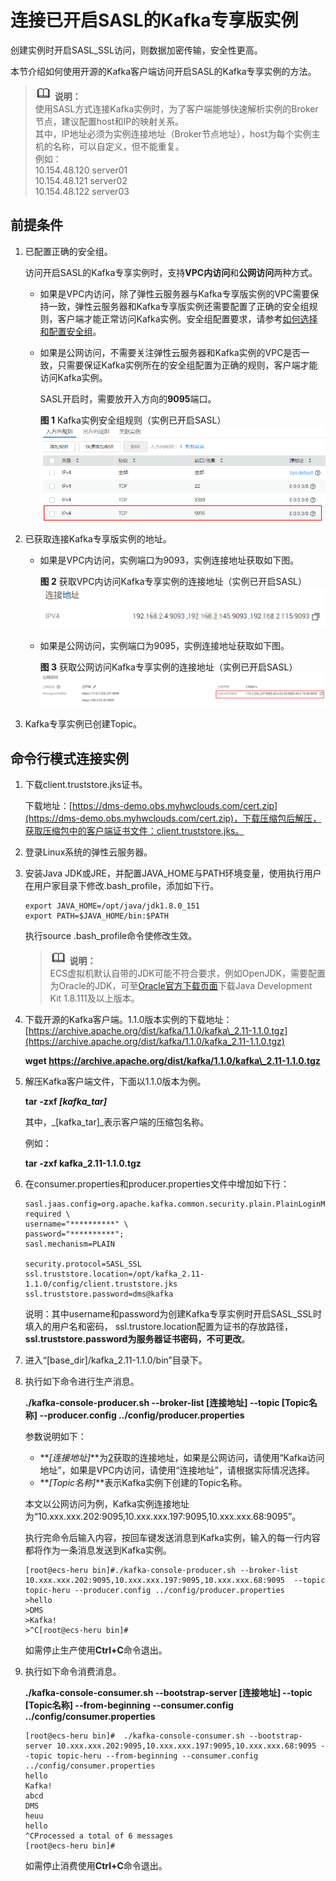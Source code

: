 # 连接已开启SASL的Kafka专享版实例<a name="ZH-CN_TOPIC_0171821732"></a>

创建实例时开启SASL\_SSL访问，则数据加密传输，安全性更高。

本节介绍如何使用开源的Kafka客户端访问开启SASL的Kafka专享实例的方法。

>![](public_sys-resources/icon-note.gif) **说明：**   
>使用SASL方式连接Kafka实例时，为了客户端能够快速解析实例的Broker节点，建议配置host和IP的映射关系。  
>其中，IP地址必须为实例连接地址（Broker节点地址），host为每个实例主机的名称，可以自定义，但不能重复。  
>例如：  
>10.154.48.120 server01  
>10.154.48.121 server02  
>10.154.48.122 server03  

## 前提条件<a name="zh-cn_topic_0143117217_section17830048113810"></a>

1.  已配置正确的安全组。

    访问开启SASL的Kafka专享实例时，支持**VPC内访问**和**公网访问**两种方式。

    -   如果是VPC内访问，除了弹性云服务器与Kafka专享版实例的VPC需要保持一致，弹性云服务器和Kafka专享版实例还需要配置了正确的安全组规则，客户端才能正常访问Kafka实例。安全组配置要求，请参考[如何选择和配置安全组](https://support.huaweicloud.com/kafka_faq/kafka-faq-180604024.html)。
    -   如果是公网访问，不需要关注弹性云服务器和Kafka实例的VPC是否一致，只需要保证Kafka实例所在的安全组配置为正确的规则，客户端才能访问Kafka实例。

        SASL开启时，需要放开入方向的**9095**端口。

        **图 1**  Kafka实例安全组规则（实例已开启SASL）<a name="zh-cn_topic_0143117217_fig172421742194720"></a>  
        ![](figures/Kafka实例安全组规则（实例已开启SASL）.png "Kafka实例安全组规则（实例已开启SASL）")

2.  <a name="zh-cn_topic_0143117217_li1422895833615"></a>已获取连接Kafka专享版实例的地址。
    -   如果是VPC内访问，实例端口为9093，实例连接地址获取如下图。

        **图 2**  获取VPC内访问Kafka专享实例的连接地址（实例已开启SASL）<a name="zh-cn_topic_0143117217_fig14172952131510"></a>  
        ![](figures/获取VPC内访问Kafka专享实例的连接地址（实例已开启SASL）.png "获取VPC内访问Kafka专享实例的连接地址（实例已开启SASL）")

    -   如果是公网访问，实例端口为9095，实例连接地址获取如下图。

        **图 3**  获取公网访问Kafka专享实例的连接地址（实例已开启SASL）<a name="zh-cn_topic_0143117217_zh-cn_topic_0169795201_fig1723713417247"></a>  
        ![](figures/获取公网访问Kafka专享实例的连接地址（实例已开启SASL）.png "获取公网访问Kafka专享实例的连接地址（实例已开启SASL）")

3.  Kafka专享实例已创建Topic。

## 命令行模式连接实例<a name="zh-cn_topic_0143117217_section189213202426"></a>

1.  下载client.truststore.jks证书。

    下载地址：[https://dms-demo.obs.myhwclouds.com/cert.zip](https://dms-demo.obs.myhwclouds.com/cert.zip)，下载压缩包后解压，获取压缩包中的客户端证书文件：client.truststore.jks。

2.  登录Linux系统的弹性云服务器。
3.  安装Java JDK或JRE，并配置JAVA\_HOME与PATH环境变量，使用执行用户在用户家目录下修改.bash\_profile，添加如下行。

    ```
    export JAVA_HOME=/opt/java/jdk1.8.0_151 
    export PATH=$JAVA_HOME/bin:$PATH
    ```

    执行source .bash\_profile命令使修改生效。

    >![](public_sys-resources/icon-note.gif) **说明：**   
    >ECS虚拟机默认自带的JDK可能不符合要求，例如OpenJDK，需要配置为Oracle的JDK，可至[Oracle官方下载页面](http://www.oracle.com/technetwork/java/javase/downloads/index.html)下载Java Development Kit 1.8.111及以上版本。  

4.  下载开源的Kafka客户端。1.1.0版本实例的下载地址：[https://archive.apache.org/dist/kafka/1.1.0/kafka\_2.11-1.1.0.tgz](https://archive.apache.org/dist/kafka/1.1.0/kafka_2.11-1.1.0.tgz)

    **wget https://archive.apache.org/dist/kafka/1.1.0/kafka\_2.11-1.1.0.tgz**

5.  解压Kafka客户端文件，下面以1.1.0版本为例。

    **tar -zxf  _\[kafka\_tar\]_**

    其中，_\[kafka\_tar\]_表示客户端的压缩包名称。

    例如：

    **tar -zxf kafka\_2.11-1.1.0.tgz**

6.  在consumer.properties和producer.properties文件中增加如下行：

    ```
    sasl.jaas.config=org.apache.kafka.common.security.plain.PlainLoginModule required \
    username="**********" \
    password="**********";        
    sasl.mechanism=PLAIN
    
    security.protocol=SASL_SSL
    ssl.truststore.location=/opt/kafka_2.11-1.1.0/config/client.truststore.jks
    ssl.truststore.password=dms@kafka
    ```

    说明：其中username和password为创建Kafka专享实例时开启SASL\_SSL时填入的用户名和密码， ssl.trustore.location配置为证书的存放路径，**ssl.truststore.password为服务器证书密码，不可更改**。

7.  进入“\[base\_dir\]/kafka\_2.11-1.1.0/bin”目录下。
8.  执行如下命令进行生产消息。

    **./kafka-console-producer.sh --broker-list \[连接地址\] --topic \[Topic名称\] --producer.config ../config/producer.properties**

    参数说明如下：

    -   **_\[连接地址\]_**为[2](#zh-cn_topic_0143117217_li1422895833615)获取的连接地址，如果是公网访问，请使用“Kafka访问地址”，如果是VPC内访问，请使用“连接地址”，请根据实际情况选择。
    -   **_\[Topic名称\]_**表示Kafka实例下创建的Topic名称。

    本文以公网访问为例，Kafka实例连接地址为“10.xxx.xxx.202:9095,10.xxx.xxx.197:9095,10.xxx.xxx.68:9095”。

    执行完命令后输入内容，按回车键发送消息到Kafka实例，输入的每一行内容都将作为一条消息发送到Kafka实例。

    ```
    [root@ecs-heru bin]#./kafka-console-producer.sh --broker-list 10.xxx.xxx.202:9095,10.xxx.xxx.197:9095,10.xxx.xxx.68:9095  --topic topic-heru --producer.config ../config/producer.properties
    >hello
    >DMS
    >Kafka!
    >^C[root@ecs-heru bin]# 
    ```

    如需停止生产使用**Ctrl+C**命令退出。

9.  执行如下命令消费消息。

    **./kafka-console-consumer.sh --bootstrap-server \[连接地址\] --topic \[Topic名称\] --from-beginning  --consumer.config ../config/consumer.properties**

    ```
    [root@ecs-heru bin]#  ./kafka-console-consumer.sh --bootstrap-server 10.xxx.xxx.202:9095,10.xxx.xxx.197:9095,10.xxx.xxx.68:9095 --topic topic-heru --from-beginning --consumer.config ../config/consumer.properties
    hello
    Kafka!
    abcd
    DMS
    heuu
    hello
    ^CProcessed a total of 6 messages
    [root@ecs-heru bin]# 
    ```

    如需停止消费使用**Ctrl+C**命令退出。


